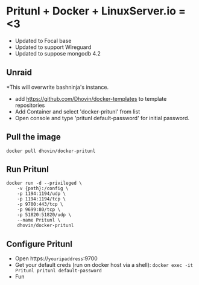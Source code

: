 # Pritunl + Docker + LinuxServer.io = <3

- Updated to Focal base
- Updated to support Wireguard 
- Updated to suppose mongodb 4.2

## Unraid
*This will overwrite bashninja's instance.
- add https://github.com/Dhovin/docker-templates to template repositories
- Add Container and select 'docker-pritunl' from list 
- Open console and type 'pritunl default-password' for initial password.

## Pull the image

    docker pull dhovin/docker-pritunl

## Run Pritunl

    docker run -d --privileged \
        -v {path}:/config \
        -p 1194:1194/udp \
        -p 1194:1194/tcp \
        -p 9700:443/tcp \
        -p 9699:80/tcp \
        -p 51820:51820/udp \
        --name Pritunl \
        dhovin/docker-pritunl

## Configure Pritunl

* Open https://`youripaddress`:9700
* Get your default creds (run on docker host via a shell): `docker exec -it Pritunl pritunl default-password`
* Fun
